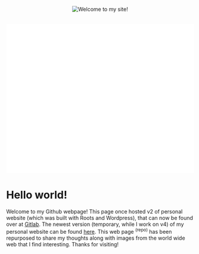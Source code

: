 

<p align="center">
  <img src="https://i.imgur.com/SlpzfG3.gif" alt="Welcome to my site!" />
</p>

<div align="center">
	<br>
	<a href="https://github.com/coreybruyere/coreybruyere/blob/master/header.svg">
		<img src="header.svg" width="800" height="400">
	</a>
	<br>
</div>


# Hello world!

Welcome to my Github webpage! This page once hosted v2 of personal website (which was built with Roots and Wordpress), that can now be found over at [Gitlab](https://gitlab.com/u/coreybruyere/projects). The newest version (temporary, while I work on v4) of my personal website can be found [here](https://github.com/coreybruyere/coreybruyere-v3). This web page <sup>(repo)</sup> has been repurposed to share my thoughts along with images from the world wide web that I find interesting. Thanks for visiting!

